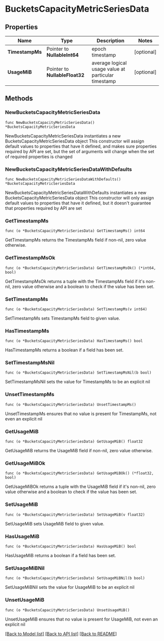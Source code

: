 # BucketsCapacityMetricSeriesData

## Properties

Name | Type | Description | Notes
------------ | ------------- | ------------- | -------------
**TimestampMs** | Pointer to **NullableInt64** | epoch timestamp | [optional] 
**UsageMiB** | Pointer to **NullableFloat32** | average logical usage value at particular timestamp | [optional] 

## Methods

### NewBucketsCapacityMetricSeriesData

`func NewBucketsCapacityMetricSeriesData() *BucketsCapacityMetricSeriesData`

NewBucketsCapacityMetricSeriesData instantiates a new BucketsCapacityMetricSeriesData object
This constructor will assign default values to properties that have it defined,
and makes sure properties required by API are set, but the set of arguments
will change when the set of required properties is changed

### NewBucketsCapacityMetricSeriesDataWithDefaults

`func NewBucketsCapacityMetricSeriesDataWithDefaults() *BucketsCapacityMetricSeriesData`

NewBucketsCapacityMetricSeriesDataWithDefaults instantiates a new BucketsCapacityMetricSeriesData object
This constructor will only assign default values to properties that have it defined,
but it doesn't guarantee that properties required by API are set

### GetTimestampMs

`func (o *BucketsCapacityMetricSeriesData) GetTimestampMs() int64`

GetTimestampMs returns the TimestampMs field if non-nil, zero value otherwise.

### GetTimestampMsOk

`func (o *BucketsCapacityMetricSeriesData) GetTimestampMsOk() (*int64, bool)`

GetTimestampMsOk returns a tuple with the TimestampMs field if it's non-nil, zero value otherwise
and a boolean to check if the value has been set.

### SetTimestampMs

`func (o *BucketsCapacityMetricSeriesData) SetTimestampMs(v int64)`

SetTimestampMs sets TimestampMs field to given value.

### HasTimestampMs

`func (o *BucketsCapacityMetricSeriesData) HasTimestampMs() bool`

HasTimestampMs returns a boolean if a field has been set.

### SetTimestampMsNil

`func (o *BucketsCapacityMetricSeriesData) SetTimestampMsNil(b bool)`

 SetTimestampMsNil sets the value for TimestampMs to be an explicit nil

### UnsetTimestampMs
`func (o *BucketsCapacityMetricSeriesData) UnsetTimestampMs()`

UnsetTimestampMs ensures that no value is present for TimestampMs, not even an explicit nil
### GetUsageMiB

`func (o *BucketsCapacityMetricSeriesData) GetUsageMiB() float32`

GetUsageMiB returns the UsageMiB field if non-nil, zero value otherwise.

### GetUsageMiBOk

`func (o *BucketsCapacityMetricSeriesData) GetUsageMiBOk() (*float32, bool)`

GetUsageMiBOk returns a tuple with the UsageMiB field if it's non-nil, zero value otherwise
and a boolean to check if the value has been set.

### SetUsageMiB

`func (o *BucketsCapacityMetricSeriesData) SetUsageMiB(v float32)`

SetUsageMiB sets UsageMiB field to given value.

### HasUsageMiB

`func (o *BucketsCapacityMetricSeriesData) HasUsageMiB() bool`

HasUsageMiB returns a boolean if a field has been set.

### SetUsageMiBNil

`func (o *BucketsCapacityMetricSeriesData) SetUsageMiBNil(b bool)`

 SetUsageMiBNil sets the value for UsageMiB to be an explicit nil

### UnsetUsageMiB
`func (o *BucketsCapacityMetricSeriesData) UnsetUsageMiB()`

UnsetUsageMiB ensures that no value is present for UsageMiB, not even an explicit nil

[[Back to Model list]](../README.md#documentation-for-models) [[Back to API list]](../README.md#documentation-for-api-endpoints) [[Back to README]](../README.md)


